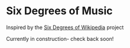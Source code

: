 
# Six Degrees of Music

Inspired by the [Six Degrees of Wikipedia](https://www.sixdegreesofwikipedia.com/) project

Currently in construction- check back soon!
